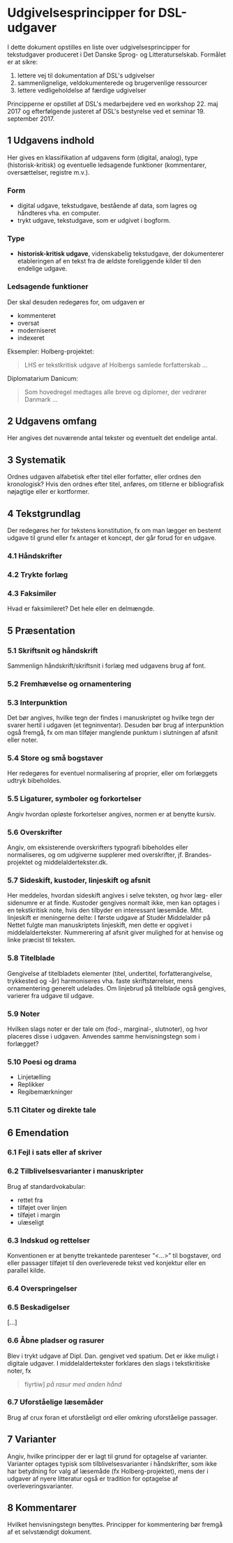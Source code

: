 # Udgivelsesprincipper for DSL-udgaver

I dette dokument opstilles en liste over udgivelsesprincipper for
tekstudgaver produceret i Det Danske Sprog- og Litteraturselskab.
Formålet er at sikre:

1. lettere vej til dokumentation af DSL's udgivelser
2. sammenlignelige, veldokumenterede og brugervenlige ressourcer
3. lettere vedligeholdelse af færdige udgivelser

Principperne er opstillet af DSL's medarbejdere ved en workshop 22. 
maj 2017 og efterfølgende justeret af DSL's bestyrelse ved et
seminar 19. september 2017.


## 1 Udgavens indhold

Her gives en klassifikation af udgavens form (digital, analog), type
(historisk-kritisk) og eventuelle ledsagende funktioner (kommentarer,
oversættelser, registre m.v.). 

### Form

* digital udgave, tekstudgave, bestående af data, som lagres
  og håndteres vha. en computer.
* trykt udgave, tekstudgave, som er udgivet i bogform.

### Type

* **historisk-kritisk udgave**, videnskabelig tekstudgave, der dokumenterer etableringen af en tekst fra de ældste foreliggende kilder til den endelige udgave.

### Ledsagende funktioner

Der skal desuden redegøres for, om udgaven er

* kommenteret
* oversat
* moderniseret
* indexeret

Eksempler: Holberg-projektet:

> LHS er tekstkritisk udgave af Holbergs samlede forfatterskab ...

Diplomatarium Danicum:

> Som hovedregel medtages alle breve og diplomer, der vedrører Danmark ...

## 2 Udgavens omfang

Her angives det nuværende antal tekster og eventuelt det endelige
antal.

## 3 Systematik

Ordnes udgaven alfabetisk efter titel eller forfatter, eller ordnes
den kronologisk? Hvis den ordnes efter titel, anføres, om titlerne er
bibliografisk nøjagtige eller er kortformer.

## 4 Tekstgrundlag

Der redegøres her for tekstens konstitution, fx om man lægger en
bestemt udgave til grund eller fx antager et koncept, der går forud
for en udgave.  

### 4.1 Håndskrifter

### 4.2 Trykte forlæg

### 4.3 Faksimiler

Hvad er faksimileret? Det hele eller en delmængde.

## 5 Præsentation

### 5.1 Skriftsnit og håndskrift

Sammenlign håndskrift/skriftsnit i forlæg med udgavens brug af font.

### 5.2 Fremhævelse og ornamentering

### 5.3 Interpunktion

Det bør angives, hvilke tegn der findes i manuskriptet og hvilke tegn
der svarer hertil i udgaven (et tegninventar). Desuden bør brug af
interpunktion også fremgå, fx om man tilføjer manglende punktum i
slutningen af afsnit eller noter.

### 5.4 Store og små bogstaver

Her redegøres for eventuel normalisering af proprier, eller om
forlæggets udtryk bibeholdes.

### 5.5 Ligaturer, symboler og forkortelser

Angiv hvordan opløste forkortelser angives, normen er at benytte
kursiv.
    
### 5.6 Overskrifter

Angiv, om eksisterende overskrifters typografi bibeholdes eller
normaliseres, og om udgiverne supplerer med overskrifter, jf.
Brandes-projektet og middelaldertekster.dk. 

### 5.7 Sideskift, kustoder, linjeskift og afsnit

Her meddeles, hvordan sideskift angives i selve teksten, og hvor læg-
eller sidenumre er at finde. Kustoder gengives normalt ikke, men kan
optages i en tekstkritisk note, hvis den tilbyder en interessant
læsemåde. Mht. linjeskift er meningerne delte: I første udgave af
Studér Middelalder på Nettet fulgte man manuskriptets linjeskift, men
dette er opgivet i middelaldertekster. Nummerering af afsnit giver
mulighed for at henvise og linke præcist til teksten.

### 5.8 Titelblade

Gengivelse af titelbladets elementer (titel, undertitel,
forfatterangivelse, trykkested og -år) harmoniseres vha. faste
skriftstørrelser, mens ornamentering generelt udelades. Om linjebrud
på titelblade også gengives, varierer fra udgave til udgave.

### 5.9 Noter

Hvilken slags noter er der tale om (fod-, marginal-, slutnoter), og
hvor placeres disse i udgaven. Anvendes samme henvisningstegn som i
forlægget?

### 5.10 Poesi og drama

* Linjetælling
* Replikker
* Regibemærkninger

### 5.11 Citater og direkte tale

## 6 Emendation

### 6.1 Fejl i sats eller af skriver

### 6.2 Tilblivelsesvarianter i manuskripter

Brug af standardvokabular:

* rettet fra
* tilføjet over linjen
* tilføjet i margin
* ulæseligt

### 6.3 Indskud og rettelser

Konventionen er at benytte trekantede parenteser “<...>” til
bogstaver, ord eller passager tilføjet til den overleverede tekst ved
konjektur eller en parallel kilde.

### 6.4 Overspringelser

### 6.5 Beskadigelser 

[...]

### 6.6 Åbne pladser og rasurer

Blev i trykt udgave af Dipl. Dan. gengivet ved spatium. Det er ikke
muligt i digitale udgaver. I middelaldertekster forklares den slags i
tekstkritiske noter, fx 

> fiyrtiw] *på rasur med anden hånd*

### 6.7 Uforståelige læsemåder

Brug af crux foran et uforståeligt ord eller omkring
uforståelige passager.

## 7 Varianter

Angiv, hvilke principper der er lagt til grund for optagelse af
varianter. Varianter optages typisk som tilblivelsesvarianter i
håndskrifter, som ikke har betydning for valg af læsemåde (fx
Holberg-projektet), mens der i udgaver af nyere litteratur også er
tradition for optagelse af overleveringsvarianter.

## 8 Kommentarer

Hvilket henvisningstegn benyttes. Principper for kommentering bør 
fremgå af et selvstændigt dokument.


